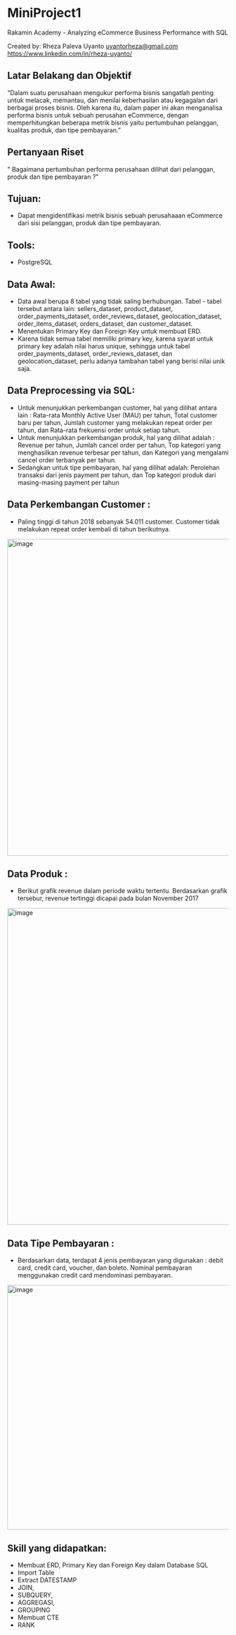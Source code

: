 # MiniProject1
Rakamin Academy - Analyzing eCommerce Business Performance with SQL

Created by: Rheza Paleva Uyanto
uyantorheza@gmail.com
https://www.linkedin.com/in/rheza-uyanto/

## Latar Belakang dan Objektif
“Dalam suatu perusahaan mengukur performa bisnis sangatlah penting untuk melacak, memantau, dan menilai keberhasilan atau kegagalan dari berbagai proses bisnis. Oleh karena itu, dalam paper ini akan menganalisa performa bisnis untuk sebuah perusahan eCommerce,  dengan memperhitungkan beberapa metrik bisnis yaitu pertumbuhan pelanggan, kualitas produk, dan tipe pembayaran.”

## Pertanyaan Riset
" Bagaimana pertumbuhan performa perusahaan dilihat dari pelanggan, produk dan tipe pembayaran ?"

## Tujuan:
- Dapat mengidentifikasi metrik bisnis sebuah perusahaaan eCommerce dari sisi pelanggan, produk dan tipe pembayaran.

## Tools:
- PostgreSQL

## Data Awal:
- Data awal berupa 8 tabel yang tidak saling berhubungan. Tabel - tabel tersebut antara lain: sellers_dataset, product_dataset, order_payments_dataset, order_reviews_dataset, geolocation_dataset, order_items_dataset, orders_dataset, dan customer_dataset.
- Menentukan Primary Key dan Foreign Key untuk membuat ERD.
- Karena tidak semua tabel memiliki primary key, karena syarat untuk primary key adalah nilai harus unique, sehingga untuk tabel order_payments_dataset, order_reviews_dataset, dan geolocation_dataset, perlu adanya tambahan tabel yang berisi nilai unik saja.

## Data Preprocessing via SQL:
- Untuk menunjukkan perkembangan customer, hal yang dilihat antara lain : Rata-rata Monthly Active User (MAU) per tahun, Total customer baru per tahun, Jumlah customer yang melakukan repeat order per tahun, dan Rata-rata frekuensi order untuk setiap tahun.
- Untuk menunjukkan perkembangan produk, hal yang dilihat adalah : Revenue per tahun, Jumlah cancel order per tahun, Top kategori yang menghasilkan revenue terbesar per tahun, dan Kategori yang mengalami cancel order terbanyak per tahun.
- Sedangkan untuk tipe pembayaran, hal yang dilihat adalah: Perolehan transaksi dari jenis payment per tahun, dan Top kategori produk dari masing-masing payment per tahun

## Data Perkembangan Customer :
- Paling tinggi di tahun 2018 sebanyak 54.011 customer. Customer tidak melakukan repeat order kembali di tahun berikutnya.
<img width="720" alt="image" src="https://user-images.githubusercontent.com/114345988/207607566-7b3f5b65-2dfd-4e5b-b7bd-b43331b0c478.png">

## Data Produk :
- Berikut grafik revenue dalam periode waktu tertentu. Berdasarkan grafik tersebur, revenue tertinggi dicapai pada bulan November 2017
<img width="720" alt="image" src="https://user-images.githubusercontent.com/114345988/207607809-845e65ca-2bce-45de-8556-6055403b27cb.png">

## Data Tipe Pembayaran :
- Berdasarkan data, terdapat 4 jenis pembayaran yang digunakan : debit card, credit card, voucher, dan boleto. Nominal pembayaran menggunakan credit card mendominasi pembayaran.
<img width="556" alt="image" src="https://user-images.githubusercontent.com/114345988/207608547-b00fcc35-cb75-47a3-bead-00a66301472f.png">

## Skill yang didapatkan:
- Membuat ERD, Primary Key dan Foreign Key dalam Database SQL
- Import Table
- Extract DATESTAMP 
- JOIN, 
- SUBQUERY, 
- AGGREGASI, 
- GROUPING
- Membuat CTE
- RANK


